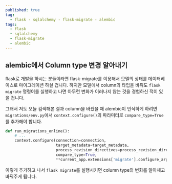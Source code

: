 ```yaml
---
published: true
tag:
  - flask - sqlalchemy - flask-migrate - alembic
tags:
  - flask
  - sqlalchemy
  - flask-migrate
  - alembic
---
```

## alembic에서 Column type 변경 알아내기

flask로 개발을 하시는 분들이라면 flask-migrate를 이용해서 모델의 상태를 데이터베이스로 마이그레이션 하실 겁니다. 하지만 모델에서 column의 타입을 바꿔도 `flask migrate` 명령어를 실행하고 나면 아무런 변화가 이러나지 않는 것을 경험하신 적이 있을 겁니다.

그래서 저도 오늘 검색해본 결과 column을 바꿨을 때 alembic이 인식하게 하려면 `migrations/env.py`에서 `context.configure()`의 파라미터로 `compare_type=True`를 추가해야 합니다.

```python
def run_migrations_online():
    # ...
    context.configure(connection=connection,
                      target_metadata=target_metadata,
                      process_revision_directives=process_revision_directives,
                      compare_type=True,
                      **current_app.extensions['migrate'].configure_arg
 ```
 
 이렇게 추가하고 나서 `flask migrate`를 실행시키면 column type의 변화를 알아채고 바꿔주게 됩니다.